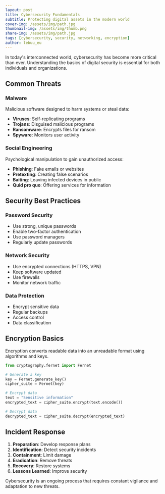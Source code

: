 ```yaml
---
layout: post
title: Cybersecurity Fundamentals
subtitle: Protecting digital assets in the modern world
cover-img: /assets/img/path.jpg
thumbnail-img: /assets/img/thumb.png
share-img: /assets/img/path.jpg
tags: [cybersecurity, security, networking, encryption]
author: lebuu_eu
---
```


In today's interconnected world, cybersecurity has become more critical than ever. Understanding the basics of digital security is essential for both individuals and organizations.

## Common Threats

### Malware
Malicious software designed to harm systems or steal data:
- **Viruses**: Self-replicating programs
- **Trojans**: Disguised malicious programs
- **Ransomware**: Encrypts files for ransom
- **Spyware**: Monitors user activity

### Social Engineering
Psychological manipulation to gain unauthorized access:
- **Phishing**: Fake emails or websites
- **Pretexting**: Creating false scenarios
- **Baiting**: Leaving infected devices in public
- **Quid pro quo**: Offering services for information

## Security Best Practices

### Password Security
- Use strong, unique passwords
- Enable two-factor authentication
- Use password managers
- Regularly update passwords

### Network Security
- Use encrypted connections (HTTPS, VPN)
- Keep software updated
- Use firewalls
- Monitor network traffic

### Data Protection
- Encrypt sensitive data
- Regular backups
- Access control
- Data classification

## Encryption Basics

Encryption converts readable data into an unreadable format using algorithms and keys.

```python
from cryptography.fernet import Fernet

# Generate a key
key = Fernet.generate_key()
cipher_suite = Fernet(key)

# Encrypt data
text = "Sensitive information"
encrypted_text = cipher_suite.encrypt(text.encode())

# Decrypt data
decrypted_text = cipher_suite.decrypt(encrypted_text)
```

## Incident Response

1. **Preparation**: Develop response plans
2. **Identification**: Detect security incidents
3. **Containment**: Limit damage
4. **Eradication**: Remove threats
5. **Recovery**: Restore systems
6. **Lessons Learned**: Improve security

Cybersecurity is an ongoing process that requires constant vigilance and adaptation to new threats. 